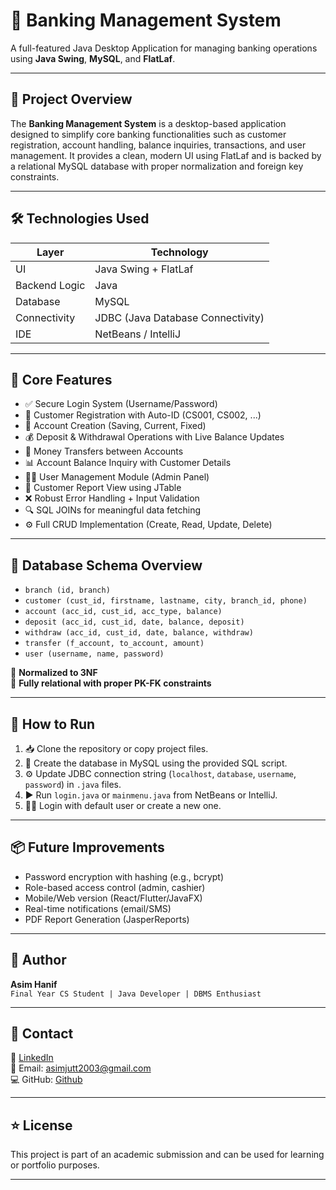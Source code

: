 # 🏦 Banking Management System  
A full-featured Java Desktop Application for managing banking operations using **Java Swing**, **MySQL**, and **FlatLaf**.

---

## 📌 Project Overview

The **Banking Management System** is a desktop-based application designed to simplify core banking functionalities such as customer registration, account handling, balance inquiries, transactions, and user management. It provides a clean, modern UI using FlatLaf and is backed by a relational MySQL database with proper normalization and foreign key constraints.

---

## 🛠️ Technologies Used

| Layer             | Technology         |
|------------------|--------------------|
| UI               | Java Swing + FlatLaf |
| Backend Logic    | Java               |
| Database         | MySQL              |
| Connectivity     | JDBC (Java Database Connectivity) |
| IDE              | NetBeans / IntelliJ |

---

## 🔐 Core Features

- ✅ Secure Login System (Username/Password)
- 👤 Customer Registration with Auto-ID (CS001, CS002, ...)
- 🏦 Account Creation (Saving, Current, Fixed)
- 💰 Deposit & Withdrawal Operations with Live Balance Updates
- 🔁 Money Transfers between Accounts
- 📊 Account Balance Inquiry with Customer Details
- 🧑‍💼 User Management Module (Admin Panel)
- 📄 Customer Report View using JTable
- ❌ Robust Error Handling + Input Validation
- 🔍 SQL JOINs for meaningful data fetching
- ⚙️ Full CRUD Implementation (Create, Read, Update, Delete)

---

## 🧮 Database Schema Overview

- `branch (id, branch)`
- `customer (cust_id, firstname, lastname, city, branch_id, phone)`
- `account (acc_id, cust_id, acc_type, balance)`
- `deposit (acc_id, cust_id, date, balance, deposit)`
- `withdraw (acc_id, cust_id, date, balance, withdraw)`
- `transfer (f_account, to_account, amount)`
- `user (username, name, password)`

🧠 **Normalized to 3NF**  
🔗 **Fully relational with proper PK-FK constraints**

---

## 🧩 How to Run

1. 📥 Clone the repository or copy project files.
2. 🔧 Create the database in MySQL using the provided SQL script.
3. ⚙️ Update JDBC connection string (`localhost`, `database`, `username`, `password`) in `.java` files.
4. ▶️ Run `login.java` or `mainmenu.java` from NetBeans or IntelliJ.
5. 👨‍💻 Login with default user or create a new one.

---

## 📦 Future Improvements

- Password encryption with hashing (e.g., bcrypt)
- Role-based access control (admin, cashier)
- Mobile/Web version (React/Flutter/JavaFX)
- Real-time notifications (email/SMS)
- PDF Report Generation (JasperReports)

---

## 📣 Author

**Asim Hanif**  
`Final Year CS Student | Java Developer | DBMS Enthusiast`

---

## 📧 Contact

💼 [LinkedIn](https://www.linkedin.com/in/masimhanif/)  
📩 Email: asimjutt2003@gmail.com  
💻 GitHub: [Github](https://github.com/codedbyasim)

---

## ⭐ License

This project is part of an academic submission and can be used for learning or portfolio purposes.

---

